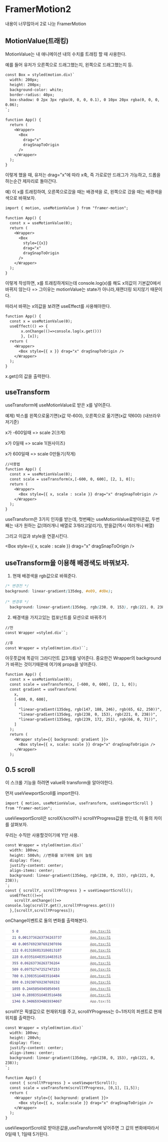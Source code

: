 # FramerMotion2
내용이 너무많아서 2로 나눈 FramerMotion

## MotionValue(트래킹)
MotionValue는 내 애니메이션 내의 수치를 트래킹 할 때 사용한다.

예를 들어 유저가 오른쪽으로 드래그했는지, 왼쪽으로 드래그했는지 등.

```tsx
const Box = styled(motion.div)`
  width: 200px;
  height: 200px;
  background-color: white;
  border-radius: 40px;
  box-shadow: 0 2px 3px rgba(0, 0, 0, 0.1), 0 10px 20px rgba(0, 0, 0, 0.06);
`;

function App() {
  return (
    <Wrapper>
      <Box
        drag="x"
        dragSnapToOrigin
      />
    </Wrapper>
  );
}
```

이렇게 했을 때, 유저는 drag="x"에 따라 x축, 즉 가로로만
드래그가 가능하고, 드롭을 하는순간 제자리로 돌아간다.

예) 이 x를 트래킹하여, 오른쪽으로갔을 때는 배경색을 로,
왼쪽으로 갔을 때는 배경색을 색으로 바꿔보자.
```tsx
import { motion, useMotionValue } from "framer-motion";

function App() {
  const x = useMotionValue(0);
  return (
    <Wrapper>
      <Box
        style={{x}}
        drag="x"
        dragSnapToOrigin
      />
    </Wrapper>
  );
}

```

이렇게 작성하면, x를 트래킹하게되는데 
console.log(x)를 해도 x의값이 기본값0에서 바뀌지 않는다
=> 그이유는 motionValue는 state가 아니라,재랜더링 되지않기 때문이다.

따라서 바뀌는 x의값을 보려면 useEffect를 사용해야한다.
```tsx
function App() {
  const x = useMotionValue(0);
  useEffect(() => {
       x.onChange(()=>console.log(x.get()))
       }, [x]);
  return (
    <Wrapper>
      <Box style={{ x }} drag="x" dragSnapToOrigin />
    </Wrapper>
  );
}
```
x.get()의 값을 출력한다.

## useTransform 
useTransform에 useMotionValue로 받은 x를 넣어준다.

예제) 박스를 왼쪽으로옮기면(x값 약-600), 오른쪽으로 옮기면(x값 약600) (내브라우저기준)

x가 -600일때 => scale 2(크게)

x가 0일때 =>  scale 1(원사이즈)

x가 600일때 => scale 0만들기(작게)

```tsx
//사용법
function App() {
  const x = useMotionValue(0);
  const scale = useTransform(x,[-600, 0, 600], [2, 1, 0]);
  return (
    <Wrapper>
      <Box style={{ x, scale : scale }} drag="x" dragSnapToOrigin />
    </Wrapper>
  );
}
```
useTransform은 3가지 인자를 받는데, 첫번째는 useMotionValue로받아온값, 두번째는 내가 원하는 값(여러개니 배열로 3개라고알리기), 받을값(역시 여러개니 배열) 

그리고 이값과 style을 연결시킨다. 

   <Box style={{ x, scale : scale }} drag="x" dragSnapToOrigin />

## useTransform을 이용해 배경색도 바꿔보자.

1. 현재 배경색을 rgb값으로 바꿔준다.
```css
/* 변경전 */
background: linear-gradient(135deg, #e09, #d0e);

/* 변경후 */
  background: linear-gradient(135deg, rgb(238, 0, 153), rgb(221, 0, 238));

```
2. 배경색을 가지고있는 컴포넌트를 모션으로 바꿔주기
```tsx
//전
const Wrapper =styled.div``;

//후
const Wrapper = styled(motion.div)``;
```
아웃풋값에 똑같이 그라디언트 값3개를 넣어준다.
중요한건 Wrapper의 background가 바뀌는 것이기때문에
여기에 props을 넣어준다.


```tsx
function App() {
  const x = useMotionValue(0);
  const scale = useTransform(x, [-600, 0, 600], [2, 1, 0]);
  const gradient = useTransform(
    x,
    [-600, 0, 600],
    [
      "linear-gradient(135deg, rgb(147, 188, 246), rgb(65, 62, 250))",
      "linear-gradient(135deg, rgb(238, 0, 153), rgb(221, 0, 238))",
      "linear-gradient(135deg, rgb(239, 172, 251), rgb(66, 0, 71))",
    ]
  );
  return (
    <Wrapper style={{ background: gradient }}>
      <Box style={{ x, scale: scale }} drag="x" dragSnapToOrigin />
    </Wrapper>
  );
```

## 0.5 scroll
이 스크롤 기능을 하려면 value와 transform을 알아야한다.

먼저 useViewportScroll를 import한다.
```tsx
import { motion, useMotionValue, useTransform, useViewportScroll } from "framer-motion";
```

useViewportScroll은 scrollX/scrollY나 scrollYProgress값을 받는데, 이 둘의 차이를 살펴보자.

우리는 수직만 사용할것이기에 Y만 사용.
```tsx
const Wrapper = styled(motion.div)`
  width: 100vw;
  height: 500vh; //변화를 보기위해 길이 늘림
  display: flex;
  justify-content: center;
  align-items: center;
  background: linear-gradient(135deg, rgb(238, 0, 153), rgb(221, 0, 238));
`;
const { scrollY, scrollYProgress } = useViewportScroll();
  useEffect(()=>{
    scrollY.onChange(()=> console.log(scrollY.get(),scrollYProgress.get()))
  },[scrollY,scrollYProgress]);
```
onChange이벤트로 둘의 변화를 출력해본다.

![Alt text](../IMG/motion3.JPG)

scrollY은 픽셀값으로 현재위치를 주고, scrollYProgress는
0~1까지의 퍼센트로 현재위치를 출력한다.

```tsx
const Wrapper = styled(motion.div)`
  width: 100vw;
  height: 200vh;
  display: flex;
  justify-content: center;
  align-items: center;
  background: linear-gradient(135deg, rgb(238, 0, 153), rgb(221, 0, 238));
`;

function App() {
  const { scrollYProgress } = useViewportScroll();
  const scale = useTransform(scrollYProgress, [0,1], [1,5]);
  return (
    <Wrapper style={{ background: gradient }}>
      <Box style={{ x, scale:scale }} drag="x" dragSnapToOrigin />
    </Wrapper>
  );
}

```
useViewportScroll로 받아온값을,useTransform에 넣어주면
그 값의 변화에따라서 0일때 1, 1일때 5가된다.